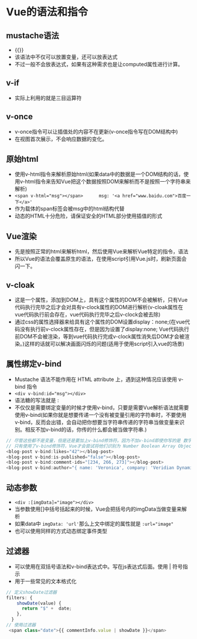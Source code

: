 <!--
 * @Author: xujie 1607526161@qq.com
 * @Date: 2022-04-22 13:11:00
 * @LastEditors: x09898 coder_xujie@163.com
 * @FilePath: \HTML-CSS-Javascript-\Vue框架\Vue的教程\vue的语法和指令.md
 * @Description: 
-->
# Vue的语法和指令

## mustache语法

* {{}}
* 该语法中不仅可以放置变量，还可以放表达式
* 不过一般不会放表达式，如果有这种需求也是让computed属性进行计算。

## v-if

* 实际上利用的就是三目运算符

## v-once

* v-once指令可以让插值处的内容不在更新(v-once指令写在DOM结构中)
* 在视图首次展示，不会响应数据的变化。

## 原始html

* 使用v-html指令来解析原始html(如果data中的数据是一个DOM结构的话，使用v-html指令来告知Vue把这个数据按照DOM来解析而不是按照一个字符串来解析)
* ```<span v-html="msg"></span>      msg: '<a href="www.baidu.com">百度一下</a>'```
* 作为载体的span标签会被msg中的html结构代替
* 动态的HTML十分危险，请保证安全的HTML部分使用插值的形式

## Vue渲染

* 先是按照正常的html来解析html，然后使用Vue来解析Vue特定的指令，语法
* 所以Vue的语法会覆盖原生的语法，在使用script引用Vue.js时，刷新页面会闪一下。

## v-cloak

* 这是一个属性，添加到DOM上，具有这个属性的DOM不会被解析，只有Vue代码执行完毕之后才会对具有v-clock属性的DOM进行解析(v-cloak属性在vue代码执行前会存在，vue代码执行完毕之后v-clock会被去除)
* 通过css的属性选择器来给具有这个属性的DOM设置display：none;(在vue代码没有执行前v-clock属性存在，但是因为设置了display:none; Vue代码执行前DOM不会被渲染，等到vue代码执行完成v-clock属性消失后DOM才会被渲染。)这样的话就可以解决画面闪烁的问题(适用于使用script引入vue的场景)

## 属性绑定v-bind

* Mustache 语法不能作用在 HTML attribute 上，遇到这种情况应该使用 v-bind 指令
* ```<div v-bind:id="msg"></div>```
* 语法糖的写法就是 :
* 不仅仅是需要绑定变量的时候才使用v-bind，只要是需要Vue解析语法就需要使用v-bind(如果你就是想要传递一个没有被变量引用的字符串时，不要使用v-bind，反而会出错，会自动把你想要当字符串传递的字符串当做变量来识别。相反不加v-bind的话，你传的什么都会被当做字符串.)

```js
// 尽管这些都不是变量，但是还是要加上v-bind修饰符。因为不加v-bind即使你写的是 数字42 布尔值false 都会被当作纯字符串被传入
// 只有使用了v-bind修饰符，Vue才会尝试将他们识别为 Number Boolean Array Object
<blog-post v-bind:likes="42"></blog-post>
<blog-post v-bind:is-published="false"></blog-post>
<blog-post v-bind:comment-ids="[234, 266, 273]"></blog-post>
<blog-post v-bind:author="{ name: 'Veronica', company: 'Veridian Dynamics'}"></blog-post>
```

## 动态参数

* ```<div :[imgData]="image"></div>```
* 当参数使用[]中括号括起来的时候，Vue会把括号内的imgData当做变量来解析
* 如果data中 ```imgData: 'url'```那么上文中绑定的属性就是 ```:url="image"```
* 也可以使用同样的方式动态绑定事件类型

## 过滤器

* 可以使用在双括号语法和v-bind表达式中。写在js表达式后面。使用 | 符号指示
* 用于一些常见的文本格式化

```js
// 定义showDate过滤器
filters: {
    showDate(value) {
      return "$" +  date;
    },
  }
// 使用过滤器
 <span class="date">{{ commentInfo.value | showDate }}</span>
```
